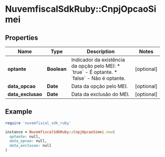 # NuvemfiscalSdkRuby::CnpjOpcaoSimei

## Properties

| Name | Type | Description | Notes |
| ---- | ---- | ----------- | ----- |
| **optante** | **Boolean** | Indicador da existência da opção pelo MEI:  * &#x60;true&#x60; - É optante.  * &#x60;false&#x60; - Não é optante. | [optional] |
| **data_opcao** | **Date** | Data da opção pelo MEI. | [optional] |
| **data_exclusao** | **Date** | Data da exclusão do MEI. | [optional] |

## Example

```ruby
require 'nuvemfiscal_sdk_ruby'

instance = NuvemfiscalSdkRuby::CnpjOpcaoSimei.new(
  optante: null,
  data_opcao: null,
  data_exclusao: null
)
```


